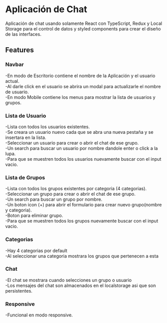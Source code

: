 # Aplicación de Chat 

Aplicación de chat usando solamente React con TypeScript, Redux y Local Storage para el control de datos y styled components para crear el diseño de las interfaces.

## Features

### Navbar

-En modo de Escritorio contiene el nombre de la Aplicación y el usuario actual.\
-Al darle click en el usuario se abrira un modal para actualizarle el nombre de usuario.\
-En modo Mobile contiene los menus para mostrar la lista de usuarios y grupos.

### Lista de Usuario

-Lista con todos los usuarios existentes.\
-Se creara un usuario nuevo cada que se abra una nueva pestaña y se insertara en la lista.\
-Seleccionar un usuario para crear o abrir el chat de ese grupo.\
-Un search para buscar un usuario por nombre dandole enter o click a la lupa.\
-Para que se muestren todos los usuarios nuevamente buscar con el input vacio.

### Lista de Grupos

-Lista con todos los grupos existentes por categoria (4 categorias).\
-Seleccionar un grupo para crear o abrir el chat de ese grupo.\
-Un search para buscar un grupo por nombre.\
-Un boton icon (+) para abrir el formulario para crear nuevo grupo(nombre y categoria).\
-Boton para eliminar grupo.\
-Para que se muestren todos los grupos nuevamente buscar con el input vacio.

### Categorias

-Hay 4 categorias por default\
-Al seleccionar una categoria mostrara los grupos que pertenecen a esta

### Chat

-El chat se mostrara cuando selecciones un grupo o usuario\
-Los mensajes del chat son almacenados en el localstorage asi que son persistentes.

### Responsive

-Funcional en modo responsive.
